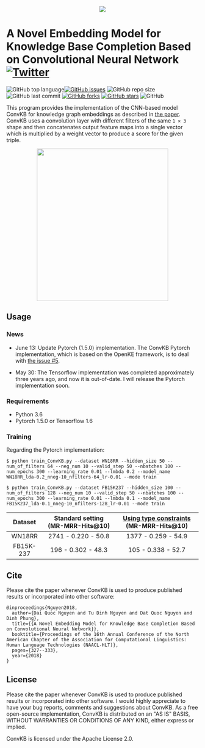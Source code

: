 <p align="center">
	<img src="https://github.com/daiquocnguyen/ConvKB/blob/master/convkb_logo.png">
</p>

# A Novel Embedding Model for Knowledge Base Completion Based on Convolutional Neural Network<a href="https://twitter.com/intent/tweet?text=Wow:&url=https%3A%2F%2Fgithub.com%2Fdaiquocnguyen%2FConvKB%2Fblob%2Fmaster%2FREADME.md"><img alt="Twitter" src="https://img.shields.io/twitter/url?style=social&url=https%3A%2F%2Ftwitter.com%2Fdaiquocng"></a>

<img alt="GitHub top language" src="https://img.shields.io/github/languages/top/daiquocnguyen/ConvKB"><a href="https://github.com/daiquocnguyen/ConvKB/issues"><img alt="GitHub issues" src="https://img.shields.io/github/issues/daiquocnguyen/ConvKB"></a>
<img alt="GitHub repo size" src="https://img.shields.io/github/repo-size/daiquocnguyen/ConvKB">
<img alt="GitHub last commit" src="https://img.shields.io/github/last-commit/daiquocnguyen/ConvKB">
<a href="https://github.com/daiquocnguyen/ConvKB/network"><img alt="GitHub forks" src="https://img.shields.io/github/forks/daiquocnguyen/ConvKB"></a>
<a href="https://github.com/daiquocnguyen/ConvKB/stargazers"><img alt="GitHub stars" src="https://img.shields.io/github/stars/daiquocnguyen/ConvKB"></a>
<img alt="GitHub" src="https://img.shields.io/github/license/daiquocnguyen/ConvKB">

This program provides the implementation of the CNN-based model ConvKB for knowledge graph embeddings as described in [the paper](http://www.aclweb.org/anthology/N18-2053). ConvKB uses a convolution layer with different filters of the same `1 × 3` shape and then concatenates output feature maps into a single vector which is multiplied by a weight vector to produce a score for the given triple.

<p align="center"> 
<img src="https://github.com/daiquocnguyen/ConvKB/blob/master/model.png" width="344" height="400">
</p>

## Usage

### News

- June 13: Update Pytorch (1.5.0) implementation. The ConvKB Pytorch implementation, which is based on the OpenKE framework, is to deal with [the issue #5](https://github.com/daiquocnguyen/ConvKB/issues/5#issuecomment-634568519).

- May 30: The Tensorflow implementation was completed approximately three years ago, and now it is out-of-date. I will release the Pytorch implementation soon.

### Requirements

- Python 3.6
- Pytorch 1.5.0 or Tensorflow 1.6 

### Training

Regarding the Pytorch implementation:

	$ python train_ConvKB.py --dataset WN18RR --hidden_size 50 --num_of_filters 64 --neg_num 10 --valid_step 50 --nbatches 100 --num_epochs 300 --learning_rate 0.01 --lmbda 0.2 --model_name WN18RR_lda-0.2_nneg-10_nfilters-64_lr-0.01 --mode train
	
	$ python train_ConvKB.py --dataset FB15K237 --hidden_size 100 --num_of_filters 128 --neg_num 10 --valid_step 50 --nbatches 100 --num_epochs 300 --learning_rate 0.01 --lmbda 0.1 --model_name FB15K237_lda-0.1_nneg-10_nfilters-128_lr-0.01 --mode train
	
Dataset	|	Standard setting (MR-MRR-Hits@10)	|	[Using type constraints](https://github.com/thunlp/OpenKE/tree/OpenKE-PyTorch(old)) (MR-MRR-Hits@10)
:-:|:-:|:-:
WN18RR 	|2741 - 0.220 - 50.8	|1377 - 0.259 - 54.9	
FB15K-237	|196 - 0.302 - 48.3	|105 - 0.338 - 52.7	

## Cite

Please cite the paper whenever ConvKB is used to produce published results or incorporated into other software:

	@inproceedings{Nguyen2018,
	  author={Dai Quoc Nguyen and Tu Dinh Nguyen and Dat Quoc Nguyen and Dinh Phung},
	  title={{A Novel Embedding Model for Knowledge Base Completion Based on Convolutional Neural Network}},
	  booktitle={Proceedings of the 16th Annual Conference of the North American Chapter of the Association for Computational Linguistics: Human Language Technologies (NAACL-HLT)},
	  pages={327--333},
	  year={2018}
	}
		
## License

Please cite the paper whenever ConvKB is used to produce published results or incorporated into other software. I would highly appreciate to have your bug reports, comments and suggestions about ConvKB. As a free open-source implementation, ConvKB is distributed on an "AS IS" BASIS, WITHOUT WARRANTIES OR CONDITIONS OF ANY KIND, either express or implied. 

ConvKB  is licensed under the Apache License 2.0.

